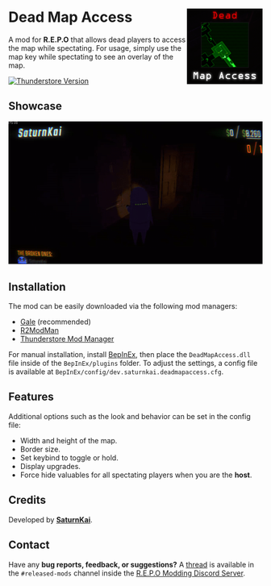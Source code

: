 # Dead Map Access <img align="right" width="150" height="150" src="https://github.com/SaturnKai/DeadMapAccess/blob/main/icon.png?raw=true" />

A mod for **R.E.P.O** that allows dead players to access the map while spectating. For usage, simply use the map key while spectating to see an overlay of the map.

[![Thunderstore Version](https://img.shields.io/thunderstore/v/SaturnKai/Dead_Map_Access)](https://thunderstore.io/c/repo/p/SaturnKai/Dead_Map_Access/)

## Showcase

<img width="720" src="https://github.com/SaturnKai/DeadMapAccess/blob/main/images/usage.gif?raw=true" />

## Installation

The mod can be easily downloaded via the following mod managers:

-   [Gale](https://kesomannen.com/gale) (recommended)
-   [R2ModMan](https://r2modman.com/)
-   [Thunderstore Mod Manager](https://www.overwolf.com/app/thunderstore-thunderstore_mod_manager)

For manual installation, install [BepInEx](https://docs.bepinex.dev/), then place the `DeadMapAccess.dll` file inside of the `BepInEx/plugins` folder. To adjust the settings, a config file is available at `BepInEx/config/dev.saturnkai.deadmapaccess.cfg`.

## Features

Additional options such as the look and behavior can be set in the config file:

-   Width and height of the map.
-   Border size.
-   Set keybind to toggle or hold.
-   Display upgrades.
-   Force hide valuables for all spectating players when you are the **host**.

<!-- ![Screenshot]() -->

## Credits

Developed by **[SaturnKai](https://saturnkai.dev/)**.

## Contact

Have any **bug reports, feedback, or suggestions?** A [thread](https://discord.com/channels/1344557689979670578/1357003107673833532) is available in the `#released-mods` channel inside the [R.E.P.O Modding Discord Server](https://discord.gg/vPJtKhYAFe).
